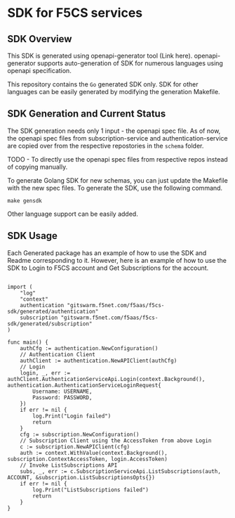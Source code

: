 # SDK for F5CS services

## SDK Overview

This SDK is generated using openapi-generator tool (Link here). openapi-generator supports auto-generation of SDK for numerous languages using openapi specification.

This repository contains the `Go` generated SDK only. SDK for other languages can be easily generated by modifying the generation Makefile.

## SDK Generation and Current Status

The SDK generation needs only 1 input - the openapi spec file. As of now, the openapi spec files from subscription-service and authentication-service are copied over from the respective repostories in the `schema` folder.

TODO - To directly use the openapi spec files from respective repos instead of copying manually.

To generate Golang SDK for new schemas, you can just update the Makefile with the new spec files. To generate the SDK, use the following command.

```
make gensdk

```

Other language support can be easily added.

## SDK Usage

Each Generated package has an example of how to use the SDK and Readme corresponding to it. However, here is an example of how to use the SDK to Login to F5CS account and Get Subscriptions for the account.

```golang

import (
	"log"
	"context"
	authentication "gitswarm.f5net.com/f5aas/f5cs-sdk/generated/authentication"
	subscription "gitswarm.f5net.com/f5aas/f5cs-sdk/generated/subscription"
)

func main() {
	authCfg := authentication.NewConfiguration()
	// Authentication Client
	authClient := authentication.NewAPIClient(authCfg)
	// Login
	login, _, err := authClient.AuthenticationServiceApi.Login(context.Background(), authentication.AuthenticationServiceLoginRequest{
		Username: USERNAME,
		Password: PASSWORD,
	})
	if err != nil {
		log.Print("Login failed")
		return
	}
	cfg := subscription.NewConfiguration()
	// Subscription Client using the AccessToken from above Login
	c := subscription.NewAPIClient(cfg)
	auth := context.WithValue(context.Background(), subscription.ContextAccessToken, login.AccessToken)
	// Invoke ListSubscriptions API
	subs, _, err := c.SubscriptionServiceApi.ListSubscriptions(auth, ACCOUNT, &subscription.ListSubscriptionsOpts{})
	if err != nil {
		log.Print("ListSubscriptions failed")
		return
	}
}

```

